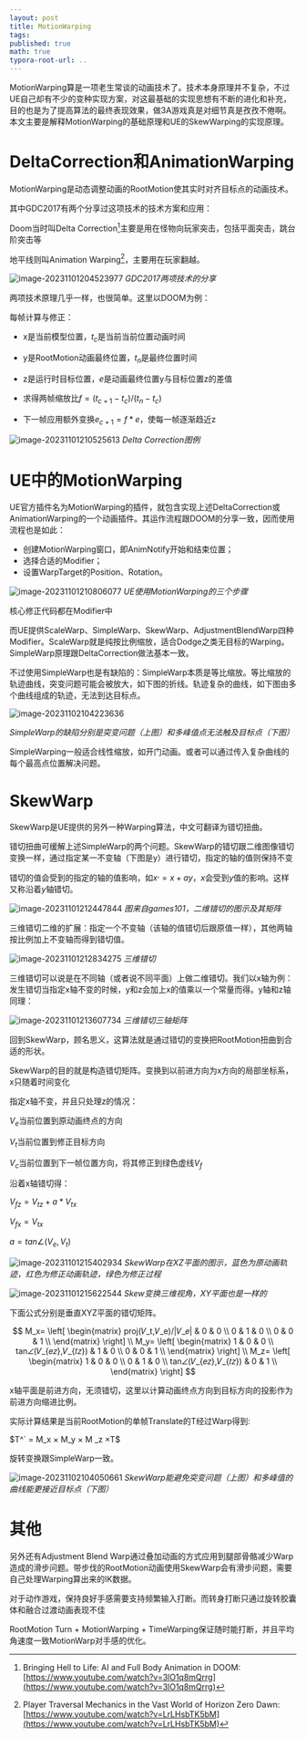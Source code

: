 ```yaml
---
layout: post
title: MotionWarping
tags:
published: true
math: true
typora-root-url: ..
---
```


MotionWarping算是一项老生常谈的动画技术了。技术本身原理并不复杂，不过UE自己却有不少的变种实现方案，对这最基础的实现思想有不断的进化和补充，目的也是为了提高算法的最终表现效果，做3A游戏真是对细节真是孜孜不倦啊。本文主要是解释MotionWarping的基础原理和UE的SkewWarping的实现原理。



# DeltaCorrection和AnimationWarping

MotionWarping是动态调整动画的RootMotion使其实时对齐目标点的动画技术。

其中GDC2017有两个分享过这项技术的技术方案和应用：

Doom当时叫Delta Correction[^1]主要是用在怪物向玩家突击，包括平面突击，跳台阶突击等

地平线则叫Animation Warping[^2]，主要用在玩家翻越。



![image-20231101204523977](/assets/postasset/2023-09-13-MotionWarping/image-20231101204523977.png)
_GDC2017两项技术的分享_



两项技术原理几乎一样，也很简单。这里以DOOM为例：

每帧计算与修正：

- x是当前模型位置，$t_c$是当前当前位置动画时间

- y是RootMotion动画最终位置，$t_n$是最终位置时间

- z是运行时目标位置，$e$是动画最终位置y与目标位置z的差值

- 求得两帧缩放比$f = (t_{c+1} - t_c) / (t_n - t_c)$

- 下一帧应用额外变换$e_{c+1} = f * e$，使每一帧逐渐趋近z

  

![image-20231101210525613](/assets/postasset/2023-09-13-MotionWarping/image-20231101210525613.png)
_Delta Correction图例_




# UE中的MotionWarping

UE官方插件名为MotionWarping的插件，就包含实现上述DeltaCorrection或AnimationWarping的一个动画插件。其运作流程跟DOOM的分享一致，因而使用流程也是如此：

- 创建MotionWarping窗口，即AnimNotify开始和结束位置；
- 选择合适的Modifier；
- 设置WarpTarget的Position、Rotation。

![image-20231101210806077](/assets/postasset/2023-09-13-MotionWarping/image-20231101210806077.png)
_UE使用MotionWarping的三个步骤_

核心修正代码都在Modifier中



而UE提供ScaleWarp、SimpleWarp、SkewWarp、AdjustmentBlendWarp四种Modifier。ScaleWarp就是纯按比例缩放，适合Dodge之类无目标的Warping。SimpleWarp原理跟DeltaCorrection做法基本一致。



不过使用SimpleWarp也是有缺陷的：SimpleWarp本质是等比缩放。等比缩放的轨迹曲线，突变问题可能会被放大，如下图的折线。轨迹复杂的曲线，如下图由多个曲线组成的轨迹，无法到达目标点。

![image-20231102104223636](/assets/postasset/2023-09-13-MotionWarping/image-20231102104223636.png)

_SimpleWarp的缺陷分别是突变问题（上图）和多峰值点无法触及目标点（下图）_

SimpleWarping一般适合线性缩放，如开门动画。或者可以通过传入复杂曲线的每个最高点位置解决问题。




# SkewWarp

SkewWarp是UE提供的另外一种Warping算法，中文可翻译为错切扭曲。

错切扭曲可缓解上述SimpleWarp的两个问题。SkewWarp的错切跟二维图像错切变换一样，通过指定某一不变轴（下图是y）进行错切，指定的轴的值则保持不变

错切的值会受到的指定的轴的值影响，如$x^, = x + ay$，$x$会受到$y$值的影响。这样又称沿着$y$轴错切。

![image-20231101212447844](/assets/postasset/2023-09-13-MotionWarping/image-20231101212447844.png)
_图来自games101，二维错切的图示及其矩阵_





三维错切二维的扩展：指定一个不变轴（该轴的值错切后跟原值一样），其他两轴按比例加上不变轴而得到错切值。

![image-20231101212834275](/assets/postasset/2023-09-13-MotionWarping/image-20231101212834275.png)
_三维错切_



三维错切可以说是在不同轴（或者说不同平面）上做二维错切。我们以x轴为例：发生错切当指定x轴不变的时候，y和z会加上x的值乘以一个常量而得。y轴和z轴同理：

![image-20231101213607734](/assets/postasset/2023-09-13-MotionWarping/image-20231101213607734.png)
_三维错切三轴矩阵_





回到SkewWarp，顾名思义，这算法就是通过错切的变换把RootMotion扭曲到合适的形状。

SkewWarp的目的就是构造错切矩阵。变换到以前进方向为x方向的局部坐标系，x只随着时间变化

指定x轴不变，并且只处理z的情况：

$V_e$当前位置到原动画终点的方向

$V_t$当前位置到修正目标方向

$V_c$当前位置到下一帧位置方向，将其修正到绿色虚线$V_f$



沿着x轴错切得：

$V_{fz}= V_{tz} + a* V_{tx}$

$V_{fx}= V_{tx}$

$a = tan⁡∠(V_e,V_t)$

![image-20231101215402934](/assets/postasset/2023-09-13-MotionWarping/image-20231101215402934.png)
_SkewWarp在XZ平面的图示，蓝色为原动画轨迹，红色为修正动画轨迹，绿色为修正过程_





![image-20231101215622544](/assets/postasset/2023-09-13-MotionWarping/image-20231101215622544.png)
_Skew变换三维视角，XY平面也是一样的_



下面公式分别是垂直XYZ平面的错切矩阵。


$$
M_x=
\left[
\begin{matrix}
proj⁡(𝑉_t,𝑉_e)/|𝑉_𝑒| & 0 & 0  \\
0 & 1 & 0  \\
0 & 0 & 1  \\
\end{matrix}
\right]
\\
M_y=
\left[
\begin{matrix}
1 & 0 & 0 \\
tan⁡∠(𝑉_{𝑒𝑧},𝑉_{𝑡𝑧}) & 1 & 0 \\
0 & 0 & 1 \\
\end{matrix}
\right]
\\
M_z=
\left[
\begin{matrix}
1 & 0 & 0 \\
0 & 1 & 0 \\
tan⁡∠(𝑉_{𝑒𝑧},𝑉_{𝑡𝑧}) & 0 & 1 \\
\end{matrix}
\right]
$$



x轴平面是前进方向，无须错切，这里以计算动画终点方向到目标方向的投影作为前进方向缩进比例。

实际计算结果是当前RootMotion的单帧Translate的T经过Warp得到:

$T^` = M_x × M_y × M _z ×T$

旋转变换跟SimpleWarp一致。

![image-20231102104050661](/assets/postasset/2023-09-13-MotionWarping/image-20231102104050661.png)
_SkewWarp能避免突变问题（上图）和多峰值的曲线能更接近目标点（下图）_





# 其他

另外还有Adjustment Blend Warp通过叠加动画的方式应用到腿部骨骼减少Warp造成的滑步问题。带步伐的RootMotion动画使用SkewWarp会有滑步问题，需要自己处理Warping算出来的IK数据。



对于动作游戏，保持良好手感需要支持频繁输入打断。而转身打断只通过旋转胶囊体和融合过渡动画表现不佳

RootMotion Turn + MotionWarping + TimeWarping保证随时能打断，并且平均角速度一致MotionWarp对手感的优化。




[^1]: Bringing Hell to Life: AI and Full Body Animation in DOOM: [https://www.youtube.com/watch?v=3lO1q8mQrrg](https://www.youtube.com/watch?v=3lO1q8mQrrg)
[^2]: Player Traversal Mechanics in the Vast World of Horizon Zero Dawn: [https://www.youtube.com/watch?v=LrLHsbTK5bM](https://www.youtube.com/watch?v=LrLHsbTK5bM)